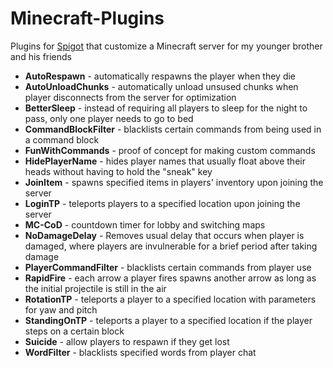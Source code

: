 # Minecraft-Plugins
Plugins for [Spigot](https://www.spigotmc.org/wiki/about-spigot) that customize a Minecraft server for my younger brother and his friends

* **AutoRespawn** - automatically respawns the player when they die
* **AutoUnloadChunks** - automatically unload unsused chunks when player disconnects from the server for optimization
* **BetterSleep** - instead of requiring all players to sleep for the night to pass, only one player needs to go to bed
* **CommandBlockFilter** - blacklists certain commands from being used in a command block
* **FunWithCommands** - proof of concept for making custom commands
* **HidePlayerName** - hides player names that usually float above their heads without having to hold the "sneak" key
* **JoinItem** - spawns specified items in players' inventory upon joining the server
* **LoginTP** - teleports players to a specified location upon joining the server
* **MC-CoD** - countdown timer for lobby and switching maps
* **NoDamageDelay** - Removes usual delay that occurs when player is damaged, where players are invulnerable for a brief period after taking damage
* **PlayerCommandFilter** - blacklists certain commands from player use
* **RapidFire** - each arrow a player fires spawns another arrow as long as the initial projectile is still in the air
* **RotationTP** - teleports a player to a specified location with parameters for yaw and pitch
* **StandingOnTP** - teleports a player to a specified location if the player steps on a certain block
* **Suicide** - allow players to respawn if they get lost
* **WordFilter** - blacklists specified words from player chat
